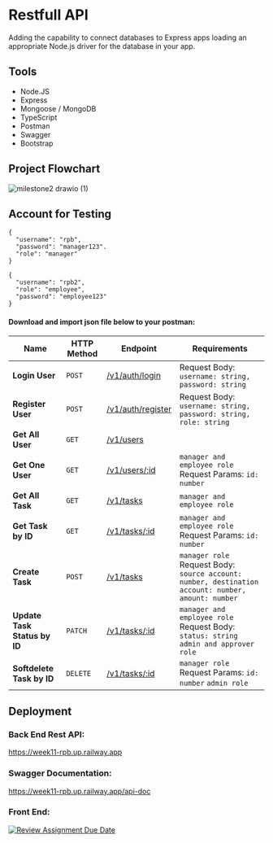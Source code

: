 # Restfull API
Adding the capability to connect databases to Express apps loading an appropriate Node.js driver for the database in your app.

## Tools
- Node.JS
- Express
- Mongoose / MongoDB
- TypeScript
- Postman
- Swagger
- Bootstrap

## Project Flowchart <br>
![milestone2 drawio (1)](https://github.com/RevoU-FSSE-2/week-11-RPrasetyoB/assets/129088807/0f662742-6e7f-450c-961a-6c3cd2248b47)

## Account for Testing
```
{
  "username": "rpb",
  "password": "manager123".
  "role": "manager" 
}
```
```
{
  "username": "rpb2",
  "role": "employee",
  "password": "employee123"  
}
```

#### Download and import json file below to your postman: <br>



| Name                                | HTTP Method | Endpoint                                                   | Requirements                                                                                                        |
| ----------------------------------- | ----------- | ---------------------------------------------------------- | ------------------------------------------------------------------------------------------------------------------- |
| **Login User**                      | `POST`      | [/v1/auth/login](https://week11-rpb.up.railway.app/)    | Request Body: `username: string, password: string`                                                                  |
| **Register User**                   | `POST`      | [/v1/auth/register](https://week11-rpb.up.railway.app/) | Request Body: `username: string, password: string, role: string`                                                    |
| **Get All User**                   | `GET`       | [/v1/users](https://week11-rpb.up.railway.app/)         |
| **Get One User**                   | `GET`       | [/v1/users/:id](https://week11-rpb.up.railway.app/)         | `manager and employee role`  Request Params: `id: number`  
| **Get All Task**               | `GET`       | [/v1/tasks](https://week11-rpb.up.railway.app/)     |  `manager and employee role`
| **Get Task by ID**             | `GET`       | [/v1/tasks/:id](https://week11-rpb.up.railway.app/)  | `manager and employee role`  Request Params: `id: number`                                                                                        |
| **Create Task**                 | `POST`      | [/v1/tasks](https://week11-rpb.up.railway.app/)      | `manager role` Request Body: `source account: number, destination account: number, amount: number`                                          |
| **Update Task Status by ID**    | `PATCH`     | [/v1/tasks/:id](https://week11-rpb.up.railway.app/)  | `manager and employee role`  Request Body: `status: string` `admin and approver role`                                                                                   |
| **Softdelete Task by ID**           | `DELETE`    | [/v1/tasks/:id](https://week11-rpb.up.railway.app/)  | `manager role`  Request Params: `id: number` `admin role`                                                                                        |

## Deployment
### Back End Rest API: <br>
https://week11-rpb.up.railway.app

### Swagger Documentation: <br>
https://week11-rpb.up.railway.app/api-doc

### Front End: <br>




[![Review Assignment Due Date](https://classroom.github.com/assets/deadline-readme-button-24ddc0f5d75046c5622901739e7c5dd533143b0c8e959d652212380cedb1ea36.svg)](https://classroom.github.com/a/XqBuIcOG)
